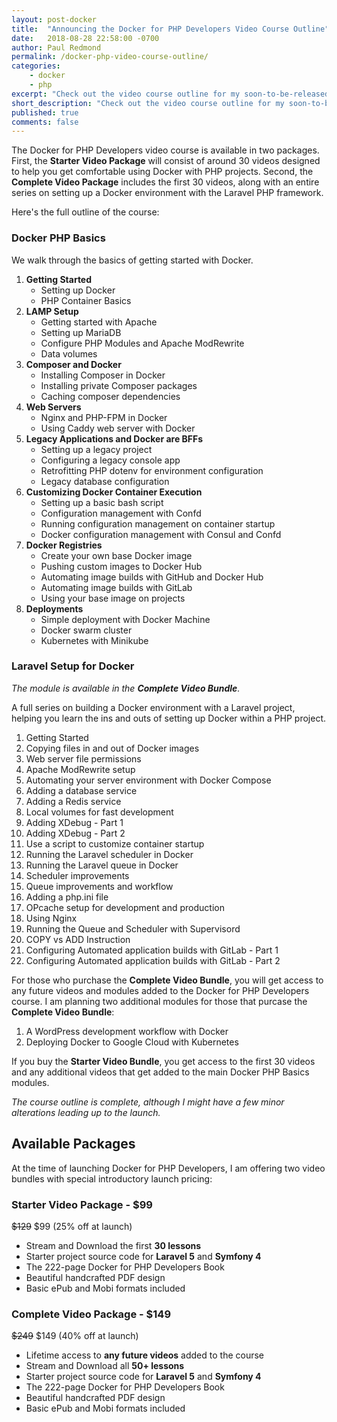 ```yaml
---
layout: post-docker
title:  "Announcing the Docker for PHP Developers Video Course Outline"
date:   2018-08-28 22:58:00 -0700
author: Paul Redmond
permalink: /docker-php-video-course-outline/
categories:
    - docker
    - php
excerpt: "Check out the video course outline for my soon-to-be-released video course Docker for PHP Developers."
short_description: "Check out the video course outline for my soon-to-be-released video course Docker for PHP Developers."
published: true
comments: false
---
```


The Docker for PHP Developers video course is available in two packages. First, the __Starter Video Package__ will consist of around 30 videos designed to help you get comfortable using Docker with PHP projects. Second, the __Complete Video Package__ includes the first 30 videos, along with an entire series on setting up a Docker environment with the Laravel PHP framework.

Here's the full outline of the course:

### Docker PHP Basics

We walk through the basics of getting started with Docker.

1. __Getting Started__
    * Setting up Docker
    * PHP Container Basics
2. __LAMP Setup__
    * Getting started with Apache
    * Setting up MariaDB
    * Configure PHP Modules and Apache ModRewrite
    * Data volumes
3. __Composer and Docker__
    * Installing Composer in Docker
    * Installing private Composer packages
    * Caching composer dependencies
4. __Web Servers__
    * Nginx and PHP-FPM in Docker
    * Using Caddy web server with Docker 
5. __Legacy Applications and Docker are BFFs__
    * Setting up a legacy project
    * Configuring a legacy console app
    * Retrofitting PHP dotenv for environment configuration
    * Legacy database configuration
6. __Customizing Docker Container Execution__
    * Setting up a basic bash script
    * Configuration management with Confd
    * Running configuration management on container startup
    * Docker configuration management with Consul and Confd
7. __Docker Registries__
    * Create your own base Docker image
    * Pushing custom images to Docker Hub
    * Automating image builds with GitHub and Docker Hub
    * Automating image builds with GitLab
    * Using your base image on projects
8. __Deployments__
    * Simple deployment with Docker Machine
    * Docker swarm cluster
    * Kubernetes with Minikube

### Laravel Setup for Docker

*The module is available in the __Complete Video Bundle__.*

A full series on building a Docker environment with a Laravel project, helping you learn the ins and outs of setting up Docker within a PHP project.

1. Getting Started
2. Copying files in and out of Docker images
3. Web server file permissions
4. Apache ModRewrite setup
5. Automating your server environment with Docker Compose
6. Adding a database service
7. Adding a Redis service
8. Local volumes for fast development
9. Adding XDebug - Part 1
10. Adding XDebug - Part 2
11. Use a script to customize container startup
12. Running the Laravel scheduler in Docker
13. Running the Laravel queue in Docker
14. Scheduler improvements
15. Queue improvements and workflow
16. Adding a php.ini file
17. OPcache setup for development and production
18. Using Nginx
19. Running the Queue and Scheduler with Supervisord
20. COPY vs ADD Instruction
21. Configuring Automated application builds with GitLab - Part 1
22. Configuring Automated application builds with GitLab - Part 2

For those who purchase the __Complete Video Bundle__, you will get access to any future videos and modules added to the Docker for PHP Developers course. I am planning two additional modules for those that purcase the __Complete Video Bundle__: 

1. A WordPress development workflow with Docker
2. Deploying Docker to Google Cloud with Kubernetes

If you buy the __Starter Video Bundle__, you get access to the first 30 videos and any additional videos that get added to the main Docker PHP Basics modules.

*The course outline is complete, although I might have a few minor alterations leading up to the launch.*

## Available Packages

At the time of launching Docker for PHP Developers, I am offering two video bundles with special introductory launch pricing:

### Starter Video Package - $99

~~$129~~ $99 (25% off at launch)

* Stream and Download the first __30 lessons__
* Starter project source code for __Laravel 5__ and __Symfony 4__
* The 222-page Docker for PHP Developers Book
* Beautiful handcrafted PDF design
* Basic ePub and Mobi formats included

### Complete Video Package - $149

~~$249~~ $149 (40% off at launch)

* Lifetime access to __any future videos__ added to the course
* Stream and Download all __50+ lessons__
* Starter project source code for __Laravel 5__ and __Symfony 4__
* The 222-page Docker for PHP Developers Book
* Beautiful handcrafted PDF design
* Basic ePub and Mobi formats included
